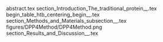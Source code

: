 abstract.tex
section_Introduction_The_traditional_protein__.tex
begin_table_htb_centering_begin__.tex
section_Methods_and_Materials_subsection__.tex
figures/DPP4Method/DPP4Method.png
section_Results_and_Discussion__.tex